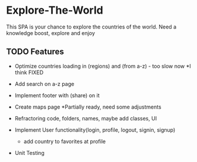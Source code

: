 # Explore-The-World
This SPA is your chance to explore the countries of the world. Need a knowledge boost, explore and enjoy


## TODO Features
* Optimize countries loading in (regions) and (from a-z) - too slow now
    *I think FIXED

* Add search on a-z page

* Implement footer with (share) on it
    
* Create maps page
    *Partially ready, need some adjustments

* Refractoring code, folders, names, maybe add classes, UI

* Implement User functionality(login, profile, logout, signin, signup)
    * add country to favorites at profile

* Unit Testing    
